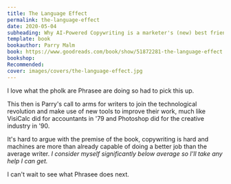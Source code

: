 ```yaml
---
title: The Language Effect
permalink: the-language-effect
date: 2020-05-04
subheading: Why AI-Powered Copywriting is a marketer's (new) best friend
template: book
bookauthor: Parry Malm
book: https://www.goodreads.com/book/show/51872281-the-language-effect
bookshop: 
Recommended:
cover: images/covers/the-language-effect.jpg
---
```


I love what the pholk are Phrasee are doing so had to pick this up.

This then is Parry's call to arms for writers to join the technological revolution and make use of new tools to improve their work, much like VisiCalc did for accountants in '79 and Photoshop did for the creative industry in '90.

It's hard to argue with the premise of the book, copywriting is hard and machines are more than already capable of doing a better job than the average writer. *I consider myself significantly below average so I'll take any help I can get.*

I can't wait to see what Phrasee does next.